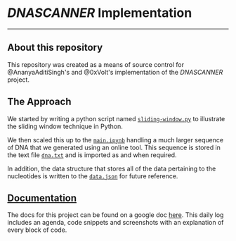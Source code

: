 # *DNASCANNER* Implementation

---

## About this repository
This repository was created as a means of source control for @AnanyaAditiSingh's and @0xVolt's implementation of the *DNASCANNER* project.

## The Approach
We started by writing a python script named [`sliding-window.py`](sliding-window.py) to illustrate the sliding window technique in Python. 

We then scaled this up to the [`main.ipynb`](main.ipynb) handling a much larger sequence of DNA that we generated using an online tool. This sequence is stored in the text file [`dna.txt`](dna.txt) and is imported as and when required. 

In addition, the data structure that stores all of the data pertaining to the nucleotides is written to the [`data.json`](data.json) for future reference. 

## [Documentation](https://docs.google.com/document/d/1FSGJLPnqawFmHsPHzkaaJ6Ot7dEjJXHIUfWuVUgztYc/edit?usp=sharing)
The docs for this project can be found on a google doc [here](https://docs.google.com/document/d/1FSGJLPnqawFmHsPHzkaaJ6Ot7dEjJXHIUfWuVUgztYc/edit?usp=sharing). This daily log includes an agenda, code snippets and screenshots with an explanation of every block of code.